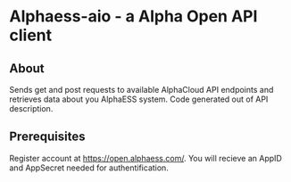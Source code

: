 # Alphaess-aio - a Alpha Open API client

## About

Sends get and post requests to available AlphaCloud API endpoints and retrieves data about you AlphaESS system.
Code generated out of API description.

## Prerequisites

Register account at https://open.alphaess.com/. You will recieve an AppID and AppSecret needed for authentification.
